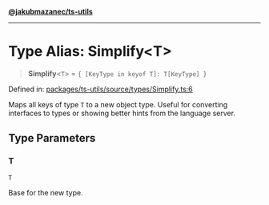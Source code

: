 [**@jakubmazanec/ts-utils**](../README.md)

---

# Type Alias: Simplify\<T\>

> **Simplify**\<`T`\> = `{ [KeyType in keyof T]: T[KeyType] }`

Defined in:
[packages/ts-utils/source/types/Simplify.ts:6](https://github.com/jakubmazanec/tools/blob/74fa88a6249b3d486436ae7655f4962bc4a86e11/packages/ts-utils/source/types/Simplify.ts#L6)

Maps all keys of type `T` to a new object type. Useful for converting interfaces to types or showing
better hints from the language server.

## Type Parameters

### T

`T`

Base for the new type.
